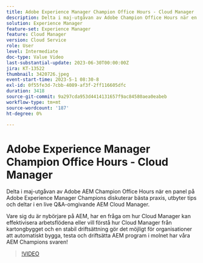 ```yaml
---
title: Adobe Experience Manager Champion Office Hours - Cloud Manager
description: Delta i maj-utgåvan av Adobe Champion Office Hours när en panel på Adobe Experience Manager Champions diskuterar bästa praxis, delar tips och deltar i live-frågor som omger Cloud Manager. Vare sig du är nybörjare på att AEM, fråga om hur Cloud Manager kan effektivisera arbetsflödena eller om du vill förstå hur Cloud Manager ur kartongen kan bygga upp en stabil driftsättning och gör det möjligt för organisationer att bygga, testa och driftsätta AEM program i molnet automatiskt, vår AEM pioner har svaren!
solution: Experience Manager
feature-set: Experience Manager
feature: Cloud Manager
version: Cloud Service
role: User
level: Intermediate
doc-type: Value Video
last-substantial-update: 2023-06-30T00:00:00Z
jira: KT-13522
thumbnail: 3420726.jpeg
event-start-time: 2023-5-1 08:30-8
exl-id: 0f55fe3d-7cbb-4089-af3f-2ff116605dfc
duration: 3418
source-git-commit: 9a297cda953d4414131657f9ac84580aea0eabeb
workflow-type: tm+mt
source-wordcount: '187'
ht-degree: 0%

---
```


# Adobe Experience Manager Champion Office Hours - Cloud Manager

Delta i maj-utgåvan av Adobe AEM Champion Office Hours när en panel på Adobe Experience Manager Champions diskuterar bästa praxis, utbyter tips och deltar i en live Q&amp;A-omgivande AEM Cloud Manager.

Vare sig du är nybörjare på AEM, har en fråga om hur Cloud Manager kan effektivisera arbetsflödena eller vill förstå hur Cloud Manager från kartongbygget och en stabil driftsättning gör det möjligt för organisationer att automatiskt bygga, testa och driftsätta AEM program i molnet har våra AEM Champions svaren!

>[!VIDEO](https://video.tv.adobe.com/v/3420726/?learn=on)
